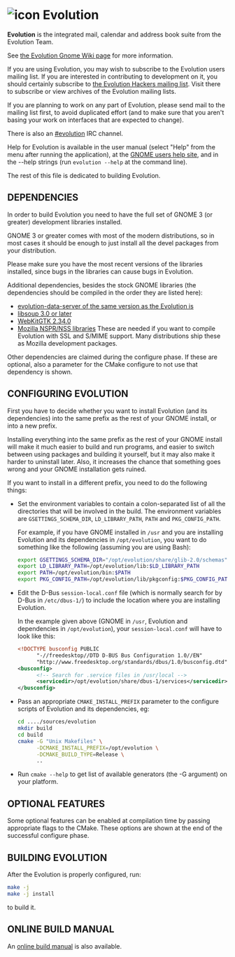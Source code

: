 ![icon] Evolution
============

**Evolution** is the integrated mail, calendar and address book suite from
the Evolution Team.

See [the Evolution Gnome Wiki page][gnome-wiki] for more information.

If you are using Evolution, you may wish to subscribe to the Evolution
users mailing list.  If you are interested in contributing to
development on it, you should certainly subscribe to [the Evolution
Hackers mailing list][mailing-list].  Visit
there to subscribe or view archives of the Evolution mailing lists.

If you are planning to work on any part of Evolution, please send mail
to the mailing list first, to avoid duplicated effort (and to make
sure that you aren't basing your work on interfaces that are expected
to change).

There is also an [#evolution] IRC channel.

Help for Evolution is available in the user manual (select "Help" from
the menu after running the application), at the
[GNOME users help site][gnome-help], and in the --help strings (run
`evolution --help` at the command line).

The rest of this file is dedicated to building Evolution.

[icon]: https://raw.github.com/gnome-design-team/gnome-icons/master/apps/hicolor/48x48/apps/evolution.png "Evolution app icon"
[gnome-wiki]: https://wiki.gnome.org/Apps/Evolution
[mailing-list]: https://mail.gnome.org/mailman/listinfo
[#evolution]: irc://irc.gnome.org/evolution
[gnome-help]: https://help.gnome.org/users/evolution/stable/

DEPENDENCIES
------------

In order to build Evolution you need to have the full set of GNOME 3
(or greater) development libraries installed.

GNOME 3 or greater comes with most of the modern distributions, so
in most cases it should be enough to just install all the devel
packages from your distribution.

Please make sure you have the most recent versions of the libraries
installed, since bugs in the libraries can cause bugs in Evolution.

Additional dependencies, besides the stock GNOME libraries (the
dependencies should be compiled in the order they are listed here):

* [evolution-data-server of the same version as the Evolution is][eds]
* [libsoup 3.0 or later][libsoup]
* [WebKitGTK 2.34.0][webkitgtk]
* [Mozilla NSPR/NSS libraries][mozilla]
  These are needed if you want to compile Evolution with SSL and S/MIME
  support. Many distributions ship these as Mozilla development packages.

Other dependencies are claimed during the configure phase. If these are
optional, also a parameter for the CMake configure to not use that dependency
is shown.

[eds]: https://download.gnome.org/sources/evolution-data-server/
[libsoup]: https://download.gnome.org/sources/libsoup/
[webkitgtk]: https://webkitgtk.org/releases/
[mozilla]: https://www.mozilla.org/

CONFIGURING EVOLUTION
---------------------

First you have to decide whether you want to install Evolution (and
its dependencies) into the same prefix as the rest of your GNOME
install, or into a new prefix.

Installing everything into the same prefix as the rest of your GNOME
install will make it much easier to build and run programs, and easier
to switch between using packages and building it yourself, but it may
also make it harder to uninstall later.  Also, it increases the chance
that something goes wrong and your GNOME installation gets ruined.

If you want to install in a different prefix, you need to do the
following things:

* Set the environment variables to contain a colon-separated list
  of all the directories that will be involved in the build.
  The environment variables are `GSETTINGS_SCHEMA_DIR`,
  `LD_LIBRARY_PATH`, `PATH` and `PKG_CONFIG_PATH`.

  For example, if you have GNOME installed in `/usr` and you
  are installing Evolution and its dependencies in
  `/opt/evolution`, you want to do something like the following
  (assuming you are using Bash):

  ```bash
  export GSETTINGS_SCHEMA_DIR="/opt/evolution/share/glib-2.0/schemas"
  export LD_LIBRARY_PATH=/opt/evolution/lib:$LD_LIBRARY_PATH
  export PATH=/opt/evolution/bin:$PATH
  export PKG_CONFIG_PATH=/opt/evolution/lib/pkgconfig:$PKG_CONFIG_PATH
  ```

* Edit the D-Bus `session-local.conf` file (which is normally
  search for by D-Bus in `/etc/dbus-1/`) to include the
  location where you are installing Evolution.

  In the example given above (GNOME in `/usr`, Evolution and
  dependencies in `/opt/evolution`), your
  `session-local.conf` will have to look like this:

  ```xml
  <!DOCTYPE busconfig PUBLIC
        "-//freedesktop//DTD D-BUS Bus Configuration 1.0//EN"
        "http://www.freedesktop.org/standards/dbus/1.0/busconfig.dtd">
  <busconfig>
        <!-- Search for .service files in /usr/local -->
        <servicedir>/opt/evolution/share/dbus-1/services</servicedir>
  </busconfig>
    ```

* Pass an appropriate `CMAKE_INSTALL_PREFIX` parameter to the configure
  scripts of Evolution and its dependencies, eg:

  ```bash
  cd ..../sources/evolution
  mkdir build
  cd build
  cmake -G "Unix Makefiles" \
        -DCMAKE_INSTALL_PREFIX=/opt/evolution \
        -DCMAKE_BUILD_TYPE=Release \
        ..
  ```

* Run `cmake --help` to get list of available generators (the -G argument)
          on your platform.

OPTIONAL FEATURES
-----------------

Some optional features can be enabled at compilation time by passing
appropriate flags to the CMake. These options are shown at the end
of the successful configure phase.

BUILDING EVOLUTION
------------------

After the Evolution is properly configured, run:

  ```bash
  make -j
  make -j install
  ```

to build it.

ONLINE BUILD MANUAL
-------------------

An [online build manual][Build Manual] is also available.

[Build Manual]: https://wiki.gnome.org/Apps/Evolution/Building
